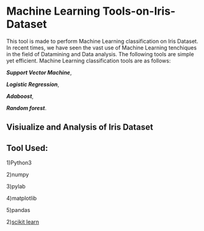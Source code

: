 # Machine Learning Tools-on-Iris-Dataset
This tool is made to perform Machine Learning classification on Iris Dataset.
In recent times, we have seen the vast use of Machine Learning tenchiques in the field of Datamining and Data analysis. The following tools are simple yet efficient.
Machine Learning classification tools are as follows: 

_**Support Vector Machine**_,

_**Logistic Regression**_,

_**Adaboost**_,

_**Random forest**_.


## Visiualize and Analysis of Iris Dataset 

## Tool Used:
1)Python3

2)numpy

3)pylab

4)matplotlib

5)pandas

2)[scikit learn](http://scikit-learn.org/stable/index.html)
